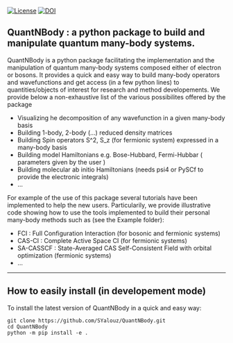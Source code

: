 
   
 
[![License](https://img.shields.io/badge/License-Apache%202.0-blue.svg)](https://opensource.org/licenses/Apache-2.0)
[![DOI](https://zenodo.org/badge/DOI/10.5281/zenodo.6565736.svg)](https://doi.org/10.5281/zenodo.6565736)

## QuantNBody : a python package to build and manipulate quantum many-body systems.


QuantNBody is a python package facilitating the implementation and the manipulation of quantum many-body systems
composed either of electron or bosons.
It provides a quick and easy way to build many-body operators and wavefunctions and get access
(in a few python lines) to quantities/objects of interest for research and method developements. We provide below a non-exhaustive list of the various possibilites offered by the package

- Visualizing he decomposition of any wavefunction in a given many-body basis
- Building 1-body, 2-body (...) reduced density matrices 
- Building Spin operators S^2, S_z (for fermionic system) expressed in a many-body basis
- Building model Hamiltonians e.g. Bose-Hubbard, Fermi-Hubbar ( parameters given by the user )
- Building molecular ab initio Hamiltonians (needs psi4 or PySCf to provide the electronic integrals)
- ...

For example of the use of this package several tutorials have been implemented to help the new users.
Particularily, we provide illustrative code showing how to use the tools implemented to build their personal 
many-body methods such as (see the Example folder):
- FCI : Full Configuration Interaction (for bosonic and fermionic systems)
- CAS-CI : Complete Active Space CI  (for fermionic systems)
- SA-CASSCF : State-Averaged CAS Self-Consistent Field with orbital optimization (fermionic systems)
- ...

--- 

 ## How to easily install (in developement mode)
To install the latest version of QuantNBody in a quick and easy way:

```
git clone https://github.com/SYalouz/QuantNBody.git
cd QuantNBody
python -m pip install -e .
```
 

